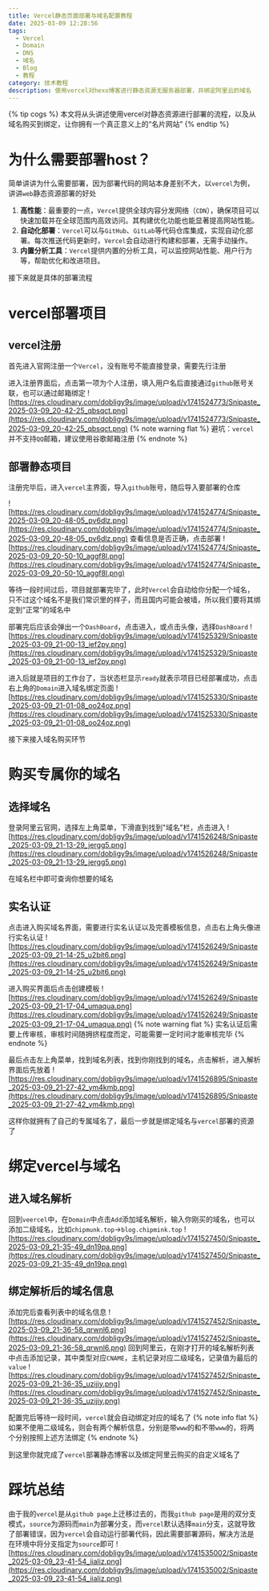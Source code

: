 ```yaml
---
title: Vercel静态页面部署与域名配置教程
date: 2025-03-09 12:28:56
tags:
  - Vercel
  - Domain
  - DNS
  - 域名
  - Blog
  - 教程
category: 技术教程
description: 使用vercel对hexo博客进行静态资源无服务器部署，并绑定阿里云的域名
---
```


{% tip cogs %}
本文将从头讲述使用vercel对静态资源进行部署的流程，以及从域名购买到绑定，让你拥有一个真正意义上的“名片网站”
{% endtip %}

# 为什么需要部署host？
简单讲讲为什么需要部署，因为部署代码的网站本身差别不大，以`vercel`为例，讲讲`web`静态资源部署的好处
1. **高性能**：最重要的一点，`Vercel`提供全球内容分发网络（`CDN`），确保项目可以快速加载并在全球范围内高效访问。其构建优化功能也能显著提高网站性能。
2. **自动化部署**：`Vercel`可以与`GitHub`、`GitLab`等代码仓库集成，实现自动化部署。每次推送代码更新时，`Vercel`会自动进行构建和部署，无需手动操作。
3. **内置分析工具**：`Vercel`提供内置的分析工具，可以监控网站性能、用户行为等，帮助优化和改进项目。

接下来就是具体的部署流程

# vercel部署项目
## vercel注册
首先进入官网注册一个`Vercel`，没有账号不能直接登录，需要先行注册

进入注册界面后，点击第一项为个人注册，填入用户名后直接通过`github`账号关联，也可以通过邮箱绑定
![https://res.cloudinary.com/dobligy9s/image/upload/v1741524773/Snipaste_2025-03-09_20-42-25_qbsqct.png](https://res.cloudinary.com/dobligy9s/image/upload/v1741524773/Snipaste_2025-03-09_20-42-25_qbsqct.png)
{% note warning flat %}
避坑：`vercel`并不支持`QQ`邮箱，建议使用谷歌邮箱注册
{% endnote %}

## 部署静态项目
注册完毕后，进入`vercel`主界面，导入`github`账号，随后导入要部署的仓库

![https://res.cloudinary.com/dobligy9s/image/upload/v1741524774/Snipaste_2025-03-09_20-48-05_pv6dlz.png](https://res.cloudinary.com/dobligy9s/image/upload/v1741524774/Snipaste_2025-03-09_20-48-05_pv6dlz.png)
查看信息是否正确，点击部署
![https://res.cloudinary.com/dobligy9s/image/upload/v1741524774/Snipaste_2025-03-09_20-50-10_aggf8l.png](https://res.cloudinary.com/dobligy9s/image/upload/v1741524774/Snipaste_2025-03-09_20-50-10_aggf8l.png)

等待一段时间过后，项目就部署完毕了，此时`Vercel`会自动给你分配一个域名，只不过这个域名不是我们常识里的样子，而且国内可能会被墙，所以我们要将其绑定到“正常”的域名中

部署完后应该会弹出一个`DashBoard`，点击进入，或点击头像，选择`DashBoard`
![https://res.cloudinary.com/dobligy9s/image/upload/v1741525329/Snipaste_2025-03-09_21-00-13_ief2py.png](https://res.cloudinary.com/dobligy9s/image/upload/v1741525329/Snipaste_2025-03-09_21-00-13_ief2py.png)

进入后就是项目的工作台了，当状态栏显示`ready`就表示项目已经部署成功，点击右上角的`Domain`进入域名绑定页面
![https://res.cloudinary.com/dobligy9s/image/upload/v1741525330/Snipaste_2025-03-09_21-01-08_oo24oz.png](https://res.cloudinary.com/dobligy9s/image/upload/v1741525330/Snipaste_2025-03-09_21-01-08_oo24oz.png)

接下来接入域名购买环节

# 购买专属你的域名

## 选择域名
登录阿里云官网，选择左上角菜单，下滑直到找到"域名"栏，点击进入
![https://res.cloudinary.com/dobligy9s/image/upload/v1741526248/Snipaste_2025-03-09_21-13-29_jergg5.png](https://res.cloudinary.com/dobligy9s/image/upload/v1741526248/Snipaste_2025-03-09_21-13-29_jergg5.png)

在域名栏中即可查询你想要的域名
## 实名认证
点击进入购买域名界面，需要进行实名认证以及完善模板信息，点击右上角头像进行实名认证
![https://res.cloudinary.com/dobligy9s/image/upload/v1741526249/Snipaste_2025-03-09_21-14-25_u2bit6.png](https://res.cloudinary.com/dobligy9s/image/upload/v1741526249/Snipaste_2025-03-09_21-14-25_u2bit6.png)

进入购买界面后点击创建模板
![https://res.cloudinary.com/dobligy9s/image/upload/v1741526249/Snipaste_2025-03-09_21-17-04_umaqua.png](https://res.cloudinary.com/dobligy9s/image/upload/v1741526249/Snipaste_2025-03-09_21-17-04_umaqua.png)
{% note warning flat %}
实名认证后需要上传审核，审核时间随拥挤程度而定，可能需要一定时间才能审核完毕
{% endnote %}

最后点击左上角菜单，找到域名列表，找到你刚找到的域名，点击解析，进入解析界面后先放着
![https://res.cloudinary.com/dobligy9s/image/upload/v1741526895/Snipaste_2025-03-09_21-27-42_ym4kmb.png](https://res.cloudinary.com/dobligy9s/image/upload/v1741526895/Snipaste_2025-03-09_21-27-42_ym4kmb.png)

这样你就拥有了自己的专属域名了，最后一步就是绑定域名与`vercel`部署的资源了

# 绑定vercel与域名

## 进入域名解析
回到`veercel`中，在`Domain`中点击`Add`添加域名解析，输入你刚买的域名，也可以添加二级域名，比如`chipmunk.top`->`blog.chipmink.top`
![https://res.cloudinary.com/dobligy9s/image/upload/v1741527450/Snipaste_2025-03-09_21-35-49_dn19pa.png](https://res.cloudinary.com/dobligy9s/image/upload/v1741527450/Snipaste_2025-03-09_21-35-49_dn19pa.png)

## 绑定解析后的域名信息
添加完后查看列表中的域名信息
![https://res.cloudinary.com/dobligy9s/image/upload/v1741527452/Snipaste_2025-03-09_21-36-58_qrwnl6.png](https://res.cloudinary.com/dobligy9s/image/upload/v1741527452/Snipaste_2025-03-09_21-36-58_qrwnl6.png)
回到阿里云，在刚才打开的域名解析列表中点击添加记录，其中类型对应`CNAME`，主机记录对应二级域名，记录值为最后的`value`
![https://res.cloudinary.com/dobligy9s/image/upload/v1741527452/Snipaste_2025-03-09_21-36-35_uzijiy.png](https://res.cloudinary.com/dobligy9s/image/upload/v1741527452/Snipaste_2025-03-09_21-36-35_uzijiy.png)

配置完后等待一段时间，`vercel`就会自动绑定对应的域名了
{% note info flat %}
如果不使用二级域名，则会有两个解析信息，分别是带`www`的和不带`www`的，将两个分别按照上述方法绑定
{% endnote %}

到这里你就完成了`vercel`部署静态博客以及绑定阿里云购买的自定义域名了

# 踩坑总结
由于我的`vercel`是从`github page`上迁移过去的，而我`github page`是用的双分支模式，`source`为源码而`main`为部署分支，而`vercel`默认选择`main`分支，这就导致了部署错误，因为`vercel`会自动运行部署代码，因此需要部署源码，解决方法是在环境中将分支指定为`source`即可
![https://res.cloudinary.com/dobligy9s/image/upload/v1741535002/Snipaste_2025-03-09_23-41-54_iializ.png](https://res.cloudinary.com/dobligy9s/image/upload/v1741535002/Snipaste_2025-03-09_23-41-54_iializ.png)
